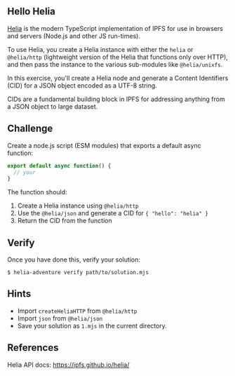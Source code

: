 ## Hello Helia

[Helia](https://github.com/ipfs/helia/) is the modern TypeScript implementation of IPFS for use in browsers and servers (Node.js and other JS run-times).

To use Helia, you create a Helia instance with either the `helia` or `@helia/http` (lightweight version of the Helia that functions only over HTTP), and then pass the instance to the various sub-modules like `@helia/unixfs`.

In this exercise, you'll create a Helia node and generate a Content Identifiers (CID) for a JSON object encoded as a UTF-8 string.

CIDs are a fundamental building block in IPFS for addressing anything from a JSON object to large dataset.

## Challenge

Create a node.js script (ESM modules) that exports a default async function:

```js
export default async function() {
  // your
}
```

The function should:

1. Create a Helia instance using `@helia/http`
2. Use the `@helia/json` and generate a CID for `{ "hello": "helia" }`
3. Return the CID from the function

## Verify

Once you have done this, verify your solution:

```console
$ helia-adventure verify path/to/solution.mjs
```

## Hints

- Import `createHeliaHTTP` from `@helia/http`
- Import `json` from `@helia/json`
- Save your solution as `1.mjs` in the current directory.

## References
   Helia API docs: https://ipfs.github.io/helia/